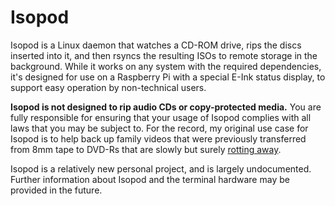 # Isopod

Isopod is a Linux daemon that watches a CD-ROM drive, rips the discs inserted
into it, and then rsyncs the resulting ISOs to remote storage in the background.
While it works on any system with the required dependencies, it's designed for
use on a Raspberry Pi with a special E-Ink status display, to support easy
operation by non-technical users.

**Isopod is not designed to rip audio CDs or copy-protected media.**
You are fully responsible for ensuring that your usage of Isopod complies with
all laws that you may be subject to. For the record, my original use case for
Isopod is to help back up family videos that were previously transferred from
8mm tape to DVD-Rs that are slowly but surely [rotting away](https://en.wikipedia.org/wiki/Disc_rot).

Isopod is a relatively new personal project, and is largely undocumented.
Further information about Isopod and the terminal hardware may be provided in
the future.

